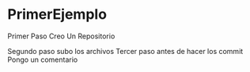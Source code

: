 # PrimerEjemplo
Primer Paso Creo Un Repositorio

Segundo paso subo los archivos
Tercer paso antes de hacer los commit Pongo un comentario
